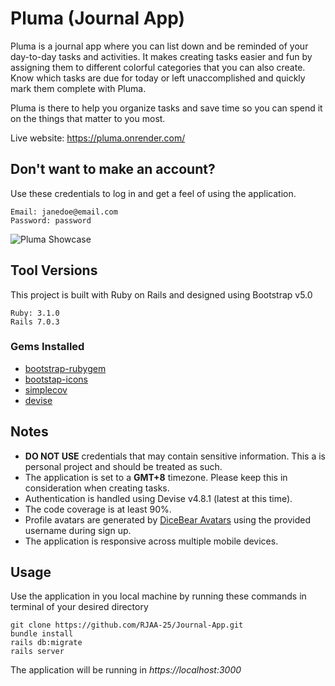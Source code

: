 # Pluma (Journal App)

Pluma is a journal app where you can list down and be reminded of your day-to-day tasks and activities. It makes creating tasks easier and fun by assigning them to different colorful categories that you can also create. Know which tasks are due for today or left unaccomplished and quickly mark them complete with Pluma. 

Pluma is there to help you organize tasks and save time so you can spend it on the things that matter to you most.

Live website: https://pluma.onrender.com/

## Don't want to make an account? 
Use these credentials to log in and get a feel of using the application.
```
Email: janedoe@email.com
Password: password
```
![Pluma Showcase](https://user-images.githubusercontent.com/88828088/181020880-b30ef1a7-e676-40d5-ba0c-3bd0e1f39f99.png)

## Tool Versions

This project is built with Ruby on Rails and designed using Bootstrap v5.0
```
Ruby: 3.1.0
Rails 7.0.3
```
### Gems Installed
- [bootstrap-rubygem](https://github.com/twbs/bootstrap-rubygem)
- [bootstap-icons](https://github.com/marcelolx/bootstrap-icons)
- [simplecov](https://github.com/simplecov-ruby/simplecov)
- [devise](https://github.com/heartcombo/devise)

## Notes
- **DO NOT USE** credentials that may contain sensitive information. This a is personal project and should be treated as such.
- The application is set to a **GMT+8** timezone. Please keep this in consideration when creating tasks.
- Authentication is handled using Devise v4.8.1 (latest at this time).
- The code coverage is at least 90%.
- Profile avatars are generated by [DiceBear Avatars](https://avatars.dicebear.com/styles/avataaars) using the provided username during sign up. 
- The application is responsive across multiple mobile devices.

## Usage
Use the application in you local machine by running these commands in terminal of your desired directory
```
git clone https://github.com/RJAA-25/Journal-App.git
bundle install
rails db:migrate
rails server
```
The application will be running in *https://localhost:3000*

